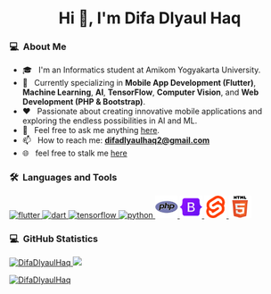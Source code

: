<h1 align="center">Hi 👋, I'm Difa Dlyaul Haq</h1>

### 💻 &nbsp;About Me 

- 🎓 &nbsp; I'm an Informatics student at Amikom Yogyakarta University.
- 🌱 &nbsp; Currently specializing in **Mobile App Development (Flutter)**, **Machine Learning**, **AI**, **TensorFlow**, **Computer Vision**, and **Web Development (PHP & Bootstrap)**.
- ❤️ &nbsp; Passionate about creating innovative mobile applications and exploring the endless possibilities in AI and ML.
- 💬 &nbsp; Feel free to ask me anything [here](https://github.com/difadlyaulhaq/difadlyaulhaq/issues).
- 📫 &nbsp; How to reach me: **difadlyaulhaq2@gmail.com**
- 🌐 &nbsp; feel free to stalk me [here](https://mom-im-on-internet.vercel.app/)

### 🛠 &nbsp;Languages and Tools

<p align="left">
  <a href="https://flutter.dev" target="_blank" rel="noreferrer"> <img src="https://www.vectorlogo.zone/logos/flutterio/flutterio-icon.svg" alt="flutter" width="40" height="40"/> </a>
  <a href="https://dart.dev" target="_blank" rel="noreferrer"> <img src="https://www.vectorlogo.zone/logos/dartlang/dartlang-icon.svg" alt="dart" width="40" height="40"/> </a>
  <a href="https://www.tensorflow.org" target="_blank" rel="noreferrer"> <img src="https://www.vectorlogo.zone/logos/tensorflow/tensorflow-icon.svg" alt="tensorflow" width="40" height="40"/> </a>
  <a href="https://www.python.org" target="_blank" rel="noreferrer"> <img src="https://upload.wikimedia.org/wikipedia/commons/c/c3/Python-logo-notext.svg" alt="python" width="40" height="40"/> </a>
  <a href="https://www.php.net" target="_blank" rel="noreferrer"> <img src="https://raw.githubusercontent.com/devicons/devicon/master/icons/php/php-original.svg" alt="php" width="40" height="40"/> </a>
  <a href="https://getbootstrap.com" target="_blank" rel="noreferrer"> <img src="https://raw.githubusercontent.com/devicons/devicon/master/icons/bootstrap/bootstrap-original.svg" alt="bootstrap" width="40" height="40"/> </a>
  <a href="https://svelte.dev" target="_blank" rel="noreferrer"> <img src="https://raw.githubusercontent.com/devicons/devicon/master/icons/svelte/svelte-original.svg" alt="svelte" width="40" height="40"/> </a>
  <a href="https://www.w3.org/html/" target="_blank" rel="noreferrer"> <img src="https://raw.githubusercontent.com/devicons/devicon/master/icons/html5/html5-original-wordmark.svg" alt="html5" width="40" height="40"/> </a>
</p>

### 💻 &nbsp;GitHub Statistics

<p align="left">
  <a href="https://github.com/difadlyaulhaq">
    <img height="180em" src="https://github-readme-stats-eight-theta.vercel.app/api?username=difadlyaulhaq&show_icons=true&theme=algolia&include_all_commits=true&count_private=true" alt="DifaDlyaulHaq"/>
    <img height="180em" src="https://github-readme-stats-eight-theta.vercel.app/api/top-langs/?username=difadlyaulhaq&layout=compact&langs_count=8&theme=algolia"/>
  </a>
</p>

<p align="left">
  <a href="https://github.com/ryo-ma/github-profile-trophy">
    <img src="https://github-profile-trophy.vercel.app/?username=difadlyaulhaq" alt="DifaDlyaulHaq" />
  </a>
</p>

